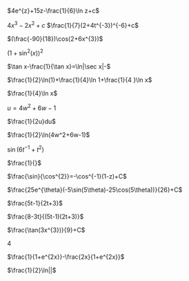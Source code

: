 $4e^{z}+15z-\frac{1}{6}\ln z+c$

$4x^{3}-2x^{2}+c$
$\frac{1}{7}(2+4t^{-3})^{-6}+c$

$(\frac{-90}{18})\cos(2+6x^{3})$

$(1+\sin^{2}(x))^{2}$

$\tan x-\frac{1}{\tan x}=\ln|\sec x|-$

$\frac{1}{2}\ln(1)+\frac{1}{4}\ln 1+\frac{1}{4 }\ln x$

$\frac{1}{4}\ln x$

$u=4w^{2}+6w-1$

$\frac{1}{2u}du$

$\frac{1}{2}\ln(4w^2+6w-1)$

$\sin(6t^{-1}+t^{2})$

$\frac{1}{}$

$\frac{\sin}{\cos^{2}}=-\cos^{-1}(1-z)+C$

$\frac{25e^{\theta}(-5\sin(5\theta)-25\cos(5\theta))}{26}+C$

$\frac{5t-1}{2t+3}$

$\frac{8-3t}{(5t-1)(2t+3)}$


$\frac{\tan(3x^{3})}{9}+C$

$4$

$\frac{1}{1+e^{2x}}-\frac{2x}{1+e^{2x}}$



$\frac{1}{2}\ln||$

